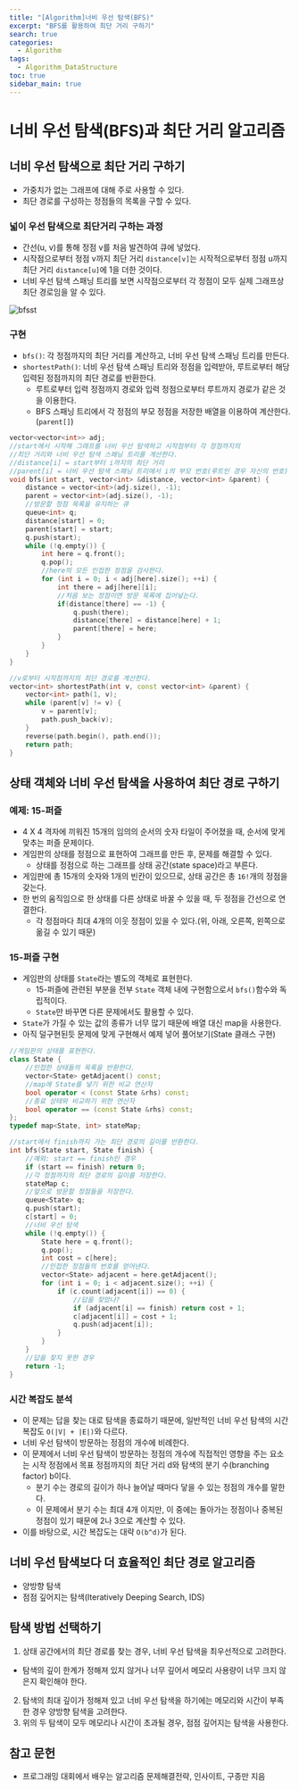 ```yaml
---
title: "[Algorithm]너비 우선 탐색(BFS)"
excerpt: "BFS를 활용하여 최단 거리 구하기"
search: true
categories:
  - Algorithm
tags:
  - Algorithm_DataStructure
toc: true
sidebar_main: true
---
```


# 너비 우선 탐색(BFS)과 최단 거리 알고리즘

## 너비 우선 탐색으로 최단 거리 구하기
- 가중치가 없는 그래프에 대해 주로 사용할 수 있다.
- 최단 경로를 구성하는 정점들의 목록을 구할 수 있다.

### 넓이 우선 탐색으로 최단거리 구하는 과정
- 간선(u, v)를 통해 정점 v를 처음 발견하여 큐에 넣었다.
- 시작점으로부터 정점 v까지 최단 거리 ```distance[v]```는 시작적으로부터 정점 u까지 최단 거리 ```distance[u]```에 1을 더한 것이다.
- 너비 우선 탐색 스패닝 트리를 보면 시작점으로부터 각 정점이 모두 실제 그래프상 최단 경로임을 알 수 있다.

![bfsst](https://user-images.githubusercontent.com/34755287/46914776-04cbfe80-cfdd-11e8-9d8b-702d8d674639.JPG)

### 구현
- ```bfs()```: 각 정점까지의 최단 거리를 계산하고, 너비 우선 탐색 스패닝 트리를 만든다.
- ```shortestPath()```: 너비 우선 탐색 스패닝 트리와 정점을 입력받아, 루트로부터 해당 입력된 정점까지의 최단 경로를 반환한다.
  - 루트로부터 입력 정점까지 경로와 입력 정점으로부터 루트까지 경로가 같은 것을 이용한다.
  - BFS 스패닝 트리에서 각 정점의 부모 정점을 저장한 배열을 이용하여 계산한다.(```parent[]```)

```cpp
vector<vector<int>> adj;
//start에서 시작해 그래프를 너비 우선 탐색하고 시작점부터 각 정점까지의
//최단 거리와 너비 우선 탐색 스패닝 트리를 계산한다.
//distance[i] = start부터 i까지의 최단 거리
//parent[i] = 너비 우선 탐색 스패닝 트리에서 i의 부모 번호(루트인 경우 자신의 번호)
void bfs(int start, vector<int> &distance, vector<int> &parent) {
	distance = vector<int>(adj.size(), -1);
	parent = vector<int>(adj.size(), -1);
	//방문할 정점 목록을 유지하는 큐
	queue<int> q;
	distance[start] = 0;
	parent[start] = start;
	q.push(start);
	while (!q.empty()) {
		int here = q.front();
		q.pop();
		//here의 모든 인접한 정점을 검사한다.
		for (int i = 0; i < adj[here].size(); ++i) {
			int there = adj[here][i];
			//처음 보는 정점이면 방문 목록에 집어넣는다.
			if(distance[there] == -1) {
				q.push(there);
				distance[there] = distance[here] + 1;
				parent[there] = here;
			}
		}
	}
}

//v로부터 시작점까지의 최단 경로를 계산한다.
vector<int> shortestPath(int v, const vector<int> &parent) {
	vector<int> path(1, v);
	while (parent[v] != v) {
		v = parent[v];
		path.push_back(v);
	}
	reverse(path.begin(), path.end());
	return path;
}
```

## 상태 객체와 너비 우선 탐색을 사용하여 최단 경로 구하기
### 예제: 15-퍼즐
- 4 X 4 격자에 끼워진 15개의 임의의 순서의 숫자 타일이 주어졌을 때, 순서에 맞게 맞추는 퍼즐 문제이다.
- 게임판의 상태를 정점으로 표현하여 그래프를 만든 후, 문제를 해결할 수 있다.
  - 상태를 정점으로 하는 그래프를 상태 공간(state space)라고 부른다.
- 게임판에 총 15개의 숫자와 1개의 빈칸이 있으므로, 상태 공간은 총 ```16!```개의 정점을 갖는다.
- 한 번의 움직임으로 한 상태를 다른 상태로 바꿀 수 있을 때, 두 정점을 간선으로 연결한다.
  - 각 정점마다 최대 4개의 이웃 정점이 있을 수 있다.(위, 아래, 오른쪽, 왼쪽으로 옮길 수 있기 때문)
### 15-퍼즐 구현
- 게임판의 상태를 ```State```라는 별도의 객체로 표현한다.
  - 15-퍼즐에 관련된 부분을 전부 ```State``` 객체 내에 구현함으로서 ```bfs()```함수와 독립적이다.
  - ```State```만 바꾸면 다른 문제에서도 활용할 수 있다.
- ```State```가 가질 수 있는 값의 종류가 너무 많기 때문에 배열 대신 map을 사용한다.
- 아직 덜구현된듯 문제에 맞게 구현해서 예제 넣어 풀어보기(State 클래스 구현)

```cpp
//게임판의 상태를 표현한다.
class State {
	//인접한 상태들의 목록을 반환한다.
	vector<State> getAdjacent() const;
	//map에 State를 넣기 위한 비교 연산자
	bool operator < (const State &rhs) const;
	//종료 상태와 비교하기 위한 연산자
	bool operator == (const State &rhs) const;
};
typedef map<State, int> stateMap;

//start에서 finish까지 가는 최단 경로의 길이를 반환한다.
int bfs(State start, State finish) {
	//예외: start == finish인 경우
	if (start == finish) return 0;
	//각 정점까지의 최단 경로의 길이를 저장한다.
	stateMap c;
	//앞으로 방문할 정점들을 저장한다.
	queue<State> q;
	q.push(start);
	c[start] = 0;
	//너비 우선 탐색
	while (!q.empty()) {
		State here = q.front();
		q.pop();
		int cost = c[here];
		//인접한 정점들의 번호를 얻어낸다.
		vector<State> adjacent = here.getAdjacent();
		for (int i = 0; i < adjacent.size(); ++i) {
			if (c.count(adjacent[i]) == 0) {
				//답을 찾았나?
				if (adjacent[i] == finish) return cost + 1;
				c[adjacent[i]] = cost + 1;
				q.push(adjacent[i]);
			}
		}
	}
	//답을 찾지 못한 경우
	return -1;
}
```

### 시간 복잡도 분석
- 이 문제는 답을 찾는 대로 탐색을 종료하기 때문에, 일반적인 너비 우선 탐색의 시간복잡도 ```O(|V| + |E|)```와 다르다.
- 너비 우선 탐색이 방문하는 정점의 개수에 비례한다.
- 이 문제에서 너비 우선 탐색이 방문하는 정점의 개수에 직접적인 영향을 주는 요소는 시작 정점에서 목표 정점까지의 최단 거리 d와 탐색의 분기 수(branching factor) b이다.
  - 분기 수는 경로의 길이가 하나 늘어날 때마다 닿을 수 있는 정점의 개수를 말한다.
  - 이 문제에서 분기 수는 최대 4개 이지만, 이 중에는 돌아가는 정점이나 중복된 정점이 있기 때문에 2나 3으로 계산할 수 있다.
- 이를 바탕으로, 시간 복잡도는 대략 ```O(b^d)```가 된다.

## 너비 우선 탐색보다 더 효율적인 최단 경로 알고리즘
- 양방향 탐색
- 점점 깊어지는 탐색(Iteratively Deeping Search, IDS)

## 탐색 방법 선택하기
1. 상태 공간에서의 최단 경로를 찾는 경우, 너비 우선 탐색을 최우선적으로 고려한다.
  - 탐색의 깊이 한계가 정해져 있지 않거나 너무 깊어서 메모리 사용량이 너무 크지 않은지 확인해야 한다.
2. 탐색의 최대 깊이가 정해져 있고 너비 우선 탐색을 하기에는 메모리와 시간이 부족한 경우 양방향 탐색을 고려한다.
3. 위의 두 탐색이 모두 메모리나 시간이 초과될 경우, 점점 깊어지는 탐색을 사용한다.


## 참고 문헌
- 프로그래밍 대회에서 배우는 알고리즘 문제해결전략, 인사이트, 구종만 지음
